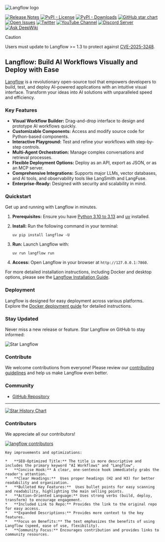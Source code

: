 <!-- markdownlint-disable MD030 -->

![Langflow logo](./docs/static/img/langflow-logo-color-black-solid.svg)

[![Release Notes](https://img.shields.io/github/release/langflow-ai/langflow?style=flat-square)](https://github.com/langflow-ai/langflow/releases)
[![PyPI - License](https://img.shields.io/badge/license-MIT-orange)](https://opensource.org/licenses/MIT)
[![PyPI - Downloads](https://img.shields.io/pypi/dm/langflow?style=flat-square)](https://pypistats.org/packages/langflow)
[![GitHub star chart](https://img.shields.io/github/stars/langflow-ai/langflow?style=flat-square)](https://star-history.com/#langflow-ai/langflow)
[![Open Issues](https://img.shields.io/github/issues-raw/langflow-ai/langflow?style=flat-square)](https://github.com/langflow-ai/langflow/issues)
[![Twitter](https://img.shields.io/twitter/url/https/twitter.com/langflow-ai.svg?style=social&label=Follow%20%40Langflow)](https://twitter.com/langflow_ai)
[![YouTube Channel](https://img.shields.io/youtube/channel/subscribers/UCn2bInQrjdDYKEEmbpwblLQ?label=Subscribe)](https://www.youtube.com/@Langflow)
[![Discord Server](https://img.shields.io/discord/1116803230643527710?logo=discord&style=social&label=Join)](https://discord.gg/EqksyE2EX9)
[![Ask DeepWiki](https://deepwiki.com/badge.svg)](https://deepwiki.com/langflow-ai/langflow)

> [!CAUTION]
> Users must update to Langflow >= 1.3 to protect against [CVE-2025-3248](https://nvd.nist.gov/vuln/detail/CVE-2025-3248).

## Langflow: Build AI Workflows Visually and Deploy with Ease

[Langflow](https://langflow.org) is a revolutionary open-source tool that empowers developers to build, test, and deploy AI-powered applications with an intuitive visual interface. Transform your ideas into AI solutions with unparalleled speed and efficiency.

### Key Features

*   **Visual Workflow Builder:** Drag-and-drop interface to design and prototype AI workflows quickly.
*   **Customizable Components:** Access and modify source code for Python-based components.
*   **Interactive Playground:** Test and refine your workflows with step-by-step controls.
*   **Multi-Agent Orchestration:** Manage complex conversations and retrieval processes.
*   **Flexible Deployment Options:** Deploy as an API, export as JSON, or as an MCP server.
*   **Comprehensive Integrations:** Supports major LLMs, vector databases, and AI tools, and observability tools like LangSmith and LangFuse.
*   **Enterprise-Ready:** Designed with security and scalability in mind.

### Quickstart

Get up and running with Langflow in minutes.

1.  **Prerequisites:** Ensure you have [Python 3.10 to 3.13](https://www.python.org/downloads/release/python-3100/) and [uv](https://docs.astral.sh/uv/getting-started/installation/) installed.

2.  **Install:** Run the following command in your terminal:

    ```shell
    uv pip install langflow -U
    ```

3.  **Run:** Launch Langflow with:

    ```shell
    uv run langflow run
    ```

4.  **Access:** Open Langflow in your browser at `http://127.0.0.1:7860`.

For more detailed installation instructions, including Docker and desktop options, please see the [Langflow Installation Guide](https://docs.langflow.org/get-started-installation).

### Deployment

Langflow is designed for easy deployment across various platforms.  Explore the [Docker deployment guide](https://docs.langflow.org/deployment-docker) for detailed instructions.

### Stay Updated

Never miss a new release or feature.  Star Langflow on GitHub to stay informed:

![Star Langflow](https://github.com/user-attachments/assets/03168b17-a11d-4b2a-b0f7-c1cce69e5a2c)

### Contribute

We welcome contributions from everyone!  Please review our [contributing guidelines](./CONTRIBUTING.md) and help us make Langflow even better.

### Community

*   [GitHub Repository](https://github.com/langflow-ai/langflow)

---

[![Star History Chart](https://api.star-history.com/svg?repos=langflow-ai/langflow&type=Timeline)](https://star-history.com/#langflow-ai/langflow&Date)

### Contributors

We appreciate all our contributors!

[![langflow contributors](https://contrib.rocks/image?repo=langflow-ai/langflow)](https://github.com/langflow-ai/langflow/graphs/contributors)
```
Key improvements and optimizations:

*   **SEO-Optimized Title:** The title is more descriptive and includes the primary keyword "AI Workflows" and "Langflow".
*   **Concise Hook:** A clear, one-sentence hook immediately grabs the reader's attention.
*   **Clear Headings:**  Uses proper headings (H2 and H3) for better readability and organization.
*   **Bulleted Key Features:**  Uses bullet points for easy scanning and readability, highlighting the main selling points.
*   **Action-Oriented Language:** Uses strong verbs (build, deploy, transform) to encourage engagement.
*   **Included Link to Repo:** Provides the link to the original repo for easy access.
*   **Expanded Descriptions:** Provides more context to the key features.
*   **Focus on Benefits:** The text emphasizes the benefits of using Langflow (speed, ease of use, flexibility).
*   **Community Focus:** Encourages contribution and provides links to community resources.